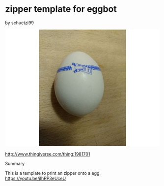 # zipper template for eggbot
by schuetzi99

<p align="center">
<img src="preview.jpg"/>
</p>

http://www.thingiverse.com/thing:1981701

Summary

This is a template to print an zipper onto a egg.
https://youtu.be/jIhRP3eUceU
